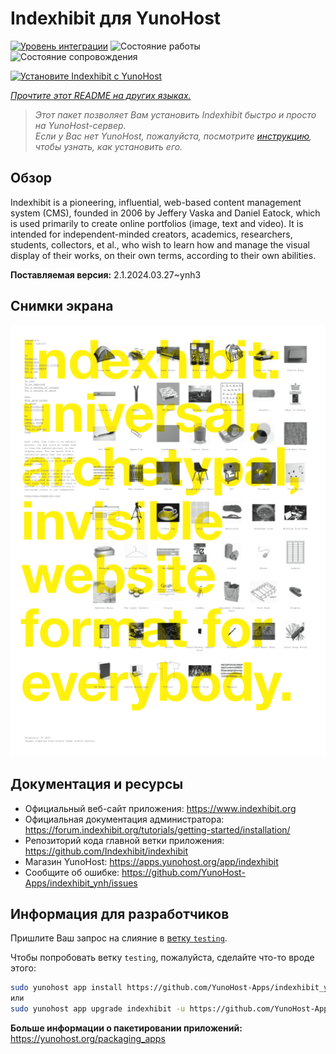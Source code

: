 <!--
Важно: этот README был автоматически сгенерирован <https://github.com/YunoHost/apps/tree/master/tools/readme_generator>
Он НЕ ДОЛЖЕН редактироваться вручную.
-->

# Indexhibit для YunoHost

[![Уровень интеграции](https://apps.yunohost.org/badge/integration/indexhibit)](https://ci-apps.yunohost.org/ci/apps/indexhibit/)
![Состояние работы](https://apps.yunohost.org/badge/state/indexhibit)
![Состояние сопровождения](https://apps.yunohost.org/badge/maintained/indexhibit)

[![Установите Indexhibit с YunoHost](https://install-app.yunohost.org/install-with-yunohost.svg)](https://install-app.yunohost.org/?app=indexhibit)

*[Прочтите этот README на других языках.](./ALL_README.md)*

> *Этот пакет позволяет Вам установить Indexhibit быстро и просто на YunoHost-сервер.*  
> *Если у Вас нет YunoHost, пожалуйста, посмотрите [инструкцию](https://yunohost.org/install), чтобы узнать, как установить его.*

## Обзор

Indexhibit is a pioneering, influential, web-based content management system (CMS), founded in 2006 by Jeffery Vaska and Daniel Eatock, which is used primarily to create online portfolios (image, text and video).
It is intended for independent-minded creators, academics, researchers, students, collectors, et al., who wish to learn how and manage the visual display of their works, on their own terms, according to their own abilities.


**Поставляемая версия:** 2.1.2024.03.27~ynh3

## Снимки экрана

![Снимок экрана Indexhibit](./doc/screenshots/146_indexhibit.png)

## Документация и ресурсы

- Официальный веб-сайт приложения: <https://www.indexhibit.org>
- Официальная документация администратора: <https://forum.indexhibit.org/tutorials/getting-started/installation/>
- Репозиторий кода главной ветки приложения: <https://github.com/Indexhibit/indexhibit>
- Магазин YunoHost: <https://apps.yunohost.org/app/indexhibit>
- Сообщите об ошибке: <https://github.com/YunoHost-Apps/indexhibit_ynh/issues>

## Информация для разработчиков

Пришлите Ваш запрос на слияние в [ветку `testing`](https://github.com/YunoHost-Apps/indexhibit_ynh/tree/testing).

Чтобы попробовать ветку `testing`, пожалуйста, сделайте что-то вроде этого:

```bash
sudo yunohost app install https://github.com/YunoHost-Apps/indexhibit_ynh/tree/testing --debug
или
sudo yunohost app upgrade indexhibit -u https://github.com/YunoHost-Apps/indexhibit_ynh/tree/testing --debug
```

**Больше информации о пакетировании приложений:** <https://yunohost.org/packaging_apps>
